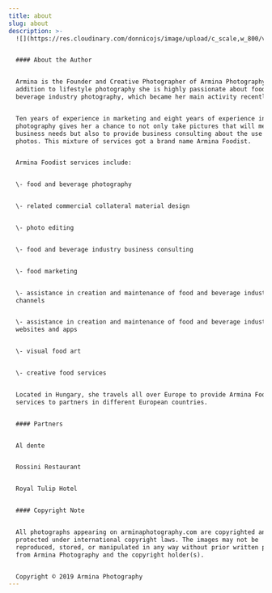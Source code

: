 ```yaml
---
title: about
slug: about
description: >-
  ![](https://res.cloudinary.com/donnicojs/image/upload/c_scale,w_800/v1577463135/50309681_113110669768321_4960037136335110144_o_h2ifbi.jpg)


  #### About the Author


  Armina is the Founder and Creative Photographer of Armina Photography. In
  addition to lifestyle photography she is highly passionate about food and
  beverage industry photography, which became her main activity recently.


  Ten years of experience in marketing and eight years of experience in
  photography gives her a chance to not only take pictures that will meet
  business needs but also to provide business consulting about the use of those
  photos. This mixture of services got a brand name Armina Foodist.


  Armina Foodist services include:


  \- food and beverage photography


  \- related commercial collateral material design


  \- photo editing


  \- food and beverage industry business consulting


  \- food marketing


  \- assistance in creation and maintenance of food and beverage industry media
  channels


  \- assistance in creation and maintenance of food and beverage industry
  websites and apps


  \- visual food art


  \- creative food services


  Located in Hungary, she travels all over Europe to provide Armina Foodist
  services to partners in different European countries.


  #### Partners


  Al dente


  Rossini Restaurant


  Royal Tulip Hotel


  #### Copyright Note


  All photographs appearing on arminaphotography.com are copyrighted and
  protected under international copyright laws. The images may not be
  reproduced, stored, or manipulated in any way without prior written permission
  from Armina Photography and the copyright holder(s).


  Copyright © 2019 Armina Photography
---
```


